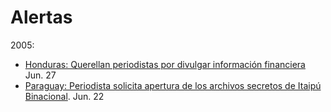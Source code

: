 # Alertas

2005:

- [Honduras: Querellan periodistas por divulgar información financiera](2005/querella_informacion_financiera.md) Jun. 27
- [Paraguay: Periodista solicita apertura de los archivos secretos de Itaipú Binacional](2005/paraguay_archivos_secretos_itaipu.md). Jun. 22
